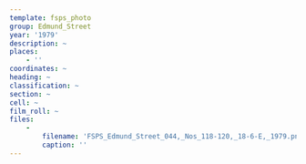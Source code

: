 ```yaml
---
template: fsps_photo
group: Edmund_Street
year: '1979'
description: ~
places:
    - ''
coordinates: ~
heading: ~
classification: ~
section: ~
cell: ~
film_roll: ~
files:
    -
        filename: 'FSPS_Edmund_Street_044,_Nos_118-120,_18-6-E,_1979.png'
        caption: ''
---
```

